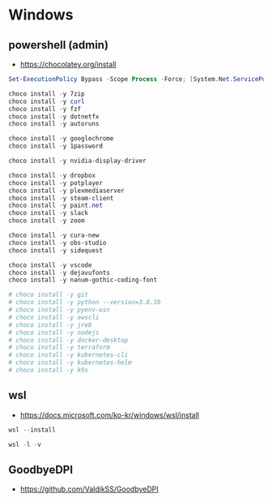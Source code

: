 # Windows

## powershell (admin)

* https://chocolatey.org/install

```PowerShell
Set-ExecutionPolicy Bypass -Scope Process -Force; [System.Net.ServicePointManager]::SecurityProtocol = [System.Net.ServicePointManager]::SecurityProtocol -bor 3072; iex ((New-Object System.Net.WebClient).DownloadString('https://community.chocolatey.org/install.ps1'))

choco install -y 7zip
choco install -y curl
choco install -y fzf
choco install -y dotnetfx
choco install -y autoruns

choco install -y googlechrome
choco install -y 1password

choco install -y nvidia-display-driver

choco install -y dropbox
choco install -y potplayer
choco install -y plexmediaserver
choco install -y steam-client
choco install -y paint.net
choco install -y slack
choco install -y zoom

choco install -y cura-new
choco install -y obs-studio
choco install -y sidequest

choco install -y vscode
choco install -y dejavufonts
choco install -y nanum-gothic-coding-font

# choco install -y git
# choco install -y python --version=3.8.10
# choco install -y pyenv-win
# choco install -y awscli
# choco install -y jre8
# choco install -y nodejs
# choco install -y docker-desktop
# choco install -y terraform
# choco install -y kubernetes-cli
# choco install -y kubernetes-helm
# choco install -y k9s
```

## wsl

* https://docs.microsoft.com/ko-kr/windows/wsl/install

```PowerShell
wsl --install

wsl -l -v

```

## GoodbyeDPI

* https://github.com/ValdikSS/GoodbyeDPI
